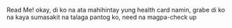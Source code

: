 Read Me!
okay, di ko na ata mahihintay yung health card namin, grabe di ko na kaya sumasakit na talaga pantog ko, need na magpa-check up

